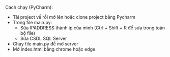 Cách chạy (PyCharm):
- Tải project về rồi mở lên hoặc clone project bằng Pycharm
- Trong file main.py:
  + Sửa IPADDRESS thành ip của mình (Ctrl + Shift + R để sửa trong toàn bộ file)
  + Sửa CSDL SQL Server
- Chạy file main.py để mở server
- Mở index.html bằng chrome hoặc edge  

